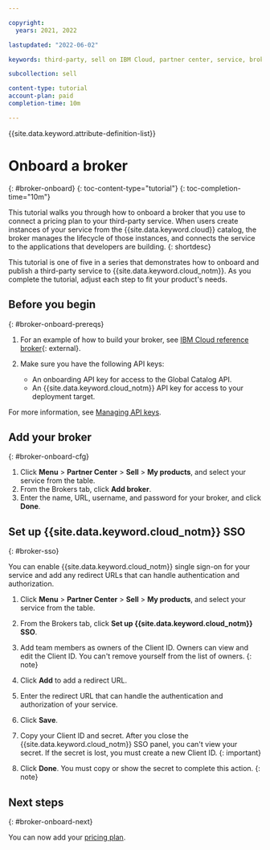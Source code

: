 ```yaml
---

copyright:
  years: 2021, 2022

lastupdated: "2022-06-02"

keywords: third-party, sell on IBM Cloud, partner center, service, broker, pricing plan, regions, location

subcollection: sell

content-type: tutorial
account-plan: paid
completion-time: 10m 

---
```


{{site.data.keyword.attribute-definition-list}}


# Onboard a broker
{: #broker-onboard}
{: toc-content-type="tutorial"}
{: toc-completion-time="10m"} 

This tutorial walks you through how to onboard a broker that you use to connect a pricing plan to your third-party service. When users create instances of your service from the {{site.data.keyword.cloud}} catalog, the broker manages the lifecycle of those instances, and connects the service to the applications that developers are building.
{: shortdesc}

This tutorial is one of five in a series that demonstrates how to onboard and publish a third-party service to {{site.data.keyword.cloud_notm}}. As you complete the tutorial, adjust each step to fit your product's needs.

## Before you begin
{: #broker-onboard-prereqs}

1. For an example of how to build your broker, see [IBM Cloud reference broker](https://github.com/IBM-Cloud/onboarding-osb){: external}. 

1. Make sure you have the following API keys:
   * An onboarding API key for access to the Global Catalog API.
   * An {{site.data.keyword.cloud_notm}} API key for access to your deployment target.

For more information, see [Managing API keys](/docs/account?topic=account-userapikey).

## Add your broker
{: #broker-onboard-cfg}

1. Click **Menu** > **Partner Center** > **Sell** > **My products**, and select your service from the table. 
2. From the Brokers tab, click **Add broker**. 
3. Enter the name, URL, username, and password for your broker, and click **Done**. 

## Set up {{site.data.keyword.cloud_notm}} SSO
{: #broker-sso}

You can enable {{site.data.keyword.cloud_notm}} single sign-on for your service and add any redirect URLs that can handle authentication and authorization.

1. Click **Menu** > **Partner Center** > **Sell** > **My products**, and select your service from the table. 
2. From the Brokers tab, click **Set up {{site.data.keyword.cloud_notm}} SSO**. 
3. Add team members as owners of the Client ID. Owners can view and edit the Client ID. 
   You can't remove yourself from the list of owners. 
   {: note}

4. Click **Add** to add a redirect URL. 
5. Enter the redirect URL that can handle the authentication and authorization of your service. 
6. Click **Save**. 
7. Copy your Client ID and secret. 
    After you close the {{site.data.keyword.cloud_notm}} SSO panel, you can't view your secret. If the secret is lost, you must create a new Client ID. 
    {: important}

8. Click **Done**. 
    You must copy or show the secret to complete this action. 
    {: note}


## Next steps
{: #broker-onboard-next}

You can now add your [pricing plan](/docs/sell?topic=sell-svc-pricing). 
